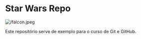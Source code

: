 # Star Wars Repo

![/falcon.jpeg](Falcon)

Este repositório serve de exemplo para o curso de Git e GitHub.
